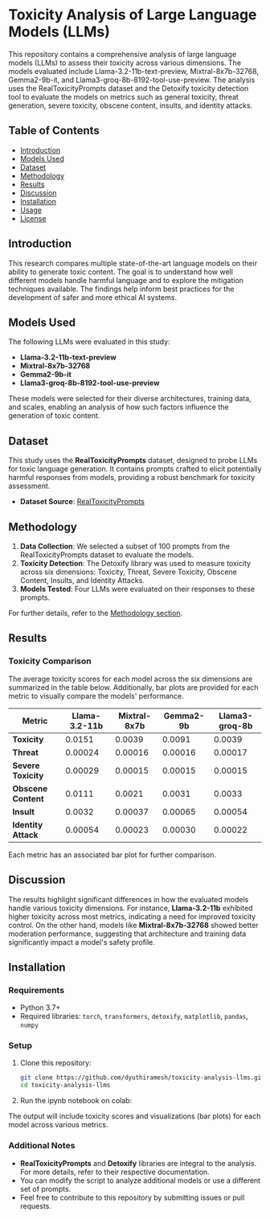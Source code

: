 # Toxicity Analysis of Large Language Models (LLMs)

This repository contains a comprehensive analysis of large language models (LLMs) to assess their toxicity across various dimensions. The models evaluated include Llama-3.2-11b-text-preview, Mixtral-8x7b-32768, Gemma2-9b-it, and Llama3-groq-8b-8192-tool-use-preview. The analysis uses the RealToxicityPrompts dataset and the Detoxify toxicity detection tool to evaluate the models on metrics such as general toxicity, threat generation, severe toxicity, obscene content, insults, and identity attacks.

## Table of Contents

- [Introduction](#introduction)
- [Models Used](#models-used)
- [Dataset](#dataset)
- [Methodology](#methodology)
- [Results](#results)
- [Discussion](#discussion)
- [Installation](#installation)
- [Usage](#usage)
- [License](#license)

## Introduction

This research compares multiple state-of-the-art language models on their ability to generate toxic content. The goal is to understand how well different models handle harmful language and to explore the mitigation techniques available. The findings help inform best practices for the development of safer and more ethical AI systems.

## Models Used

The following LLMs were evaluated in this study:

- **Llama-3.2-11b-text-preview**
- **Mixtral-8x7b-32768**
- **Gemma2-9b-it**
- **Llama3-groq-8b-8192-tool-use-preview**

These models were selected for their diverse architectures, training data, and scales, enabling an analysis of how such factors influence the generation of toxic content.

## Dataset

This study uses the **RealToxicityPrompts** dataset, designed to probe LLMs for toxic language generation. It contains prompts crafted to elicit potentially harmful responses from models, providing a robust benchmark for toxicity assessment.

- **Dataset Source**: [RealToxicityPrompts](https://github.com/gehman/realtoxicityprompts)

## Methodology

1. **Data Collection**: We selected a subset of 100 prompts from the RealToxicityPrompts dataset to evaluate the models.
2. **Toxicity Detection**: The Detoxify library was used to measure toxicity across six dimensions: Toxicity, Threat, Severe Toxicity, Obscene Content, Insults, and Identity Attacks.
3. **Models Tested**: Four LLMs were evaluated on their responses to these prompts.

For further details, refer to the [Methodology section](#methodology).

## Results

### Toxicity Comparison

The average toxicity scores for each model across the six dimensions are summarized in the table below. Additionally, bar plots are provided for each metric to visually compare the models' performance.

| **Metric**            | **Llama-3.2-11b** | **Mixtral-8x7b** | **Gemma2-9b** | **Llama3-groq-8b** |
|-----------------------|-------------------|------------------|---------------|--------------------|
| **Toxicity**          | 0.0151            | 0.0039           | 0.0091        | 0.0039             |
| **Threat**            | 0.00024           | 0.00016          | 0.00016       | 0.00017            |
| **Severe Toxicity**   | 0.00029           | 0.00015          | 0.00015       | 0.00015            |
| **Obscene Content**   | 0.0111            | 0.0021           | 0.0031        | 0.0033             |
| **Insult**            | 0.0032            | 0.00037          | 0.00065       | 0.00054            |
| **Identity Attack**   | 0.00054           | 0.00023          | 0.00030       | 0.00022            |

Each metric has an associated bar plot for further comparison.

## Discussion

The results highlight significant differences in how the evaluated models handle various toxicity dimensions. For instance, **Llama-3.2-11b** exhibited higher toxicity across most metrics, indicating a need for improved toxicity control. On the other hand, models like **Mixtral-8x7b-32768** showed better moderation performance, suggesting that architecture and training data significantly impact a model's safety profile.

## Installation

### Requirements

- Python 3.7+
- Required libraries: `torch`, `transformers`, `detoxify`, `matplotlib`, `pandas`, `numpy`

### Setup

1. Clone this repository:
   ```bash
   git clone https://github.com/dyuthiramesh/toxicity-analysis-llms.git
   cd toxicity-analysis-llms
   ```

2. Run the ipynb notebook on colab:

The output will include toxicity scores and visualizations (bar plots) for each model across various metrics.


### Additional Notes

- **RealToxicityPrompts** and **Detoxify** libraries are integral to the analysis. For more details, refer to their respective documentation.
- You can modify the script to analyze additional models or use a different set of prompts.
- Feel free to contribute to this repository by submitting issues or pull requests.